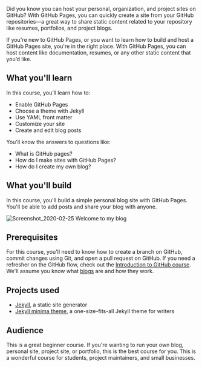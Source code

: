 Did you know you can host your personal, organization, and project sites on GitHub? With GitHub Pages, you can quickly create a site from your GitHub repositories—a great way to share static content related to your repository like resumes, portfolios, and project blogs. 

If you're new to GitHub Pages, or you want to learn how to build and host a GitHub Pages site, you're in the right place. With GitHub Pages, you can host content like documentation, resumes, or any other static content that you’d like.

## What you'll learn

In this course, you’ll learn how to:

- Enable GitHub Pages
- Choose a theme with Jekyll
- Use YAML front matter
- Customize your site
- Create and edit blog posts

You'll know the answers to questions like:

- What is GitHub pages?
- How do I make sites with GitHub Pages?
- How do I create my own blog?

## What you'll build

In this course, you'll build a simple personal blog site with GitHub Pages. You'll be able to add posts and share your blog with anyone.

![Screenshot_2020-02-25 Welcome to my blog](https://user-images.githubusercontent.com/1221423/75267083-224fd180-57a8-11ea-8acf-64c1ee6d950f.png)

## Prerequisites

For this course, you'll need to know how to create a branch on GitHub, commit changes using Git, and open a pull request on GitHub. If you need a refresher on the GitHub flow, check out the [Introduction to GitHub course](https://lab.github.com/githubtraining/introduction-to-github). We'll assume you know what [blogs](https://en.wikipedia.org/wiki/Blog) are and how they work.

## Projects used

- [Jekyll](https://jekyllrb.com), a static site generator
- [Jekyll minima theme](https://github.com/jekyll/minima), a one-size-fits-all Jekyll theme for writers

## Audience

This is a great beginner course. If you're wanting to run your own blog, personal site, project site, or portfolio, this is the best course for you. This is a wonderful course for students, project maintainers, and small businesses.
